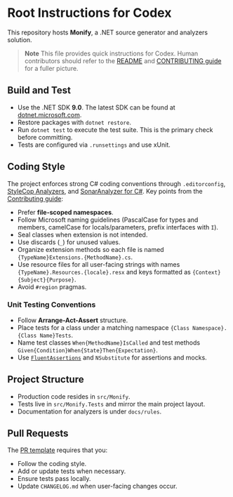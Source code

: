 # Root Instructions for Codex

This repository hosts **Monify**, a .NET source generator and analyzers solution.

> **Note**
> This file provides quick instructions for Codex. Human contributors should refer to the
> [README](README.md) and [CONTRIBUTING guide](.github/CONTRIBUTING.md) for a fuller picture.

## Build and Test

- Use the .NET SDK **9.0**. The latest SDK can be found at [dotnet.microsoft.com](https://dotnet.microsoft.com/).
- Restore packages with `dotnet restore`.
- Run `dotnet test` to execute the test suite. This is the primary check before committing.
- Tests are configured via `.runsettings` and use xUnit.

## Coding Style

The project enforces strong C# coding conventions through `.editorconfig`, [StyleCop Analyzers](https://github.com/DotNetAnalyzers/StyleCopAnalyzers), and [SonarAnalyzer for C#](https://github.com/SonarSource/sonar-dotnet). Key points from the [Contributing guide](.github/CONTRIBUTING.md):

- Prefer **file-scoped namespaces**.
- Follow Microsoft naming guidelines (PascalCase for types and members, camelCase for locals/parameters, prefix interfaces with `I`).
- Seal classes when extension is not intended.
- Use discards (`_`) for unused values.
- Organize extension methods so each file is named `{TypeName}Extensions.{MethodName}.cs`.
- Use resource files for all user-facing strings with names `{TypeName}.Resources.{locale}.resx` and keys formatted as `{Context}{Subject}{Purpose}`.
- Avoid `#region` pragmas.

### Unit Testing Conventions

- Follow **Arrange-Act-Assert** structure.
- Place tests for a class under a matching namespace `{Class Namespace}.{Class Name}Tests`.
- Name test classes `When{MethodName}IsCalled` and test methods `Given{Condition}When{State}Then{Expectation}`.
- Use [`FluentAssertions`](https://fluentassertions.com/) and `NSubstitute` for assertions and mocks.

## Project Structure

- Production code resides in `src/Monify`.
- Tests live in `src/Monify.Tests` and mirror the main project layout.
- Documentation for analyzers is under `docs/rules`.

## Pull Requests

The [PR template](.github/pull_request_template.md) requires that you:

- Follow the coding style.
- Add or update tests when necessary.
- Ensure tests pass locally.
- Update `CHANGELOG.md` when user-facing changes occur.

